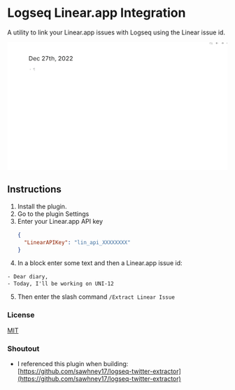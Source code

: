 # Logseq Linear.app Integration

A utility to link your Linear.app issues with Logseq using the Linear issue id.

![Somethign](./demo.gif)

## Instructions

1. Install the plugin.
2. Go to the plugin Settings
3. Enter your Linear.app API key
   ```json
   {
     "LinearAPIKey": "lin_api_XXXXXXXX"
   }
   ```
5. In a block enter some text and then a Linear.app issue id:

```
- Dear diary,
- Today, I'll be working on UNI-12 
```
5. Then enter the slash command `/Extract Linear Issue`

### License

[MIT](./LICENSE)

### Shoutout

- I referenced this plugin when building: [https://github.com/sawhney17/logseq-twitter-extractor](https://github.com/sawhney17/logseq-twitter-extractor)
